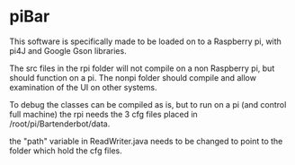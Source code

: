 piBar
=====

This software is specifically made to be loaded on to a Raspberry pi, with pi4J and Google Gson libraries. 

The src files in the rpi folder will not compile on a non Raspberry pi, but should function on a pi.
The nonpi folder should compile and allow examination of the UI on other systems.

To debug the classes can be compiled as is, but to run on a pi (and control full machine) the rpi needs the 3 cfg files
placed in /root/pi/Bartenderbot/data.

the "path" variable in ReadWriter.java needs to be changed to point to the folder which hold the cfg files.
